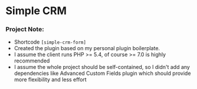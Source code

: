 # Simple CRM

### Project Note:
- Shortcode `[simple-crm-form]`
- Created the plugin based on my personal plugin boilerplate.
- I assume the client runs PHP >= 5.4, of course >= 7.0 is highly recommended
- I assume the whole project should be self-contained, so I didn't add any dependencies like Advanced Custom Fields plugin which should provide more flexibility and less effort